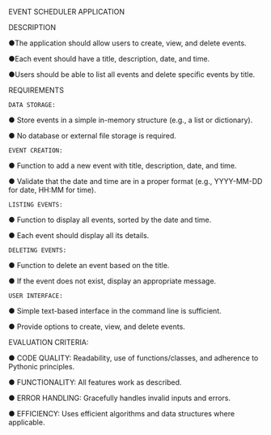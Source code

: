 EVENT SCHEDULER APPLICATION

DESCRIPTION

●The application should allow users to create, view, and delete events.

●Each event should have a title, description, date, and time.

●Users should be able to list all events and delete specific events by title.

REQUIREMENTS

	DATA STORAGE:
●	Store events in a simple in-memory structure (e.g., a list or dictionary).

●	No database or external file storage is required.

	EVENT CREATION:
●	Function to add a new event with title, description, date, and time.

●	Validate that the date and time are in a proper format (e.g., YYYY-MM-DD for date, HH:MM for time).

	LISTING EVENTS:
●	Function to display all events, sorted by the date and time.

●	Each event should display all its details.

	DELETING EVENTS:
●	Function to delete an event based on the title.

●	If the event does not exist, display an appropriate message.

	USER INTERFACE:
●	Simple text-based interface in the command line is sufficient.

●	Provide options to create, view, and delete events.

EVALUATION CRITERIA:

●	CODE QUALITY: Readability, use of functions/classes, and adherence to Pythonic principles.

●	FUNCTIONALITY: All features work as described.

●	ERROR HANDLING: Gracefully handles invalid inputs and errors.

●	EFFICIENCY: Uses efficient algorithms and data structures where applicable.


